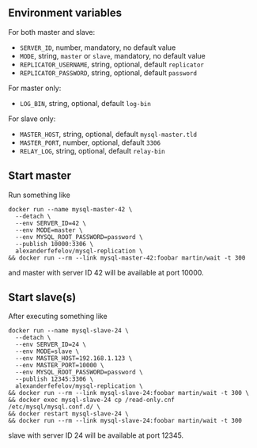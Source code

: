 ## Environment variables

For both master and slave:

* `SERVER_ID`, number, mandatory, no default value
* `MODE`, string, `master` or `slave`, mandatory, no default value
* `REPLICATOR_USERNAME`, string, optional, default `replicator`
* `REPLICATOR_PASSWORD`, string, optional, default `password`

For master only:

* `LOG_BIN`, string, optional, default `log-bin`

For slave only:

* `MASTER_HOST`, string, optional, default `mysql-master.tld`
* `MASTER_PORT`, number, optional, default `3306`
* `RELAY_LOG`, string, optional, default `relay-bin`

## Start master

Run something like

    docker run --name mysql-master-42 \
      --detach \
      --env SERVER_ID=42 \
      --env MODE=master \
      --env MYSQL_ROOT_PASSWORD=password \
      --publish 10000:3306 \
      alexanderfefelov/mysql-replication \
    && docker run --rm --link mysql-master-42:foobar martin/wait -t 300

and master with server ID 42 will be available at port 10000.

## Start slave(s)

After executing something like

    docker run --name mysql-slave-24 \
      --detach \
      --env SERVER_ID=24 \
      --env MODE=slave \
      --env MASTER_HOST=192.168.1.123 \
      --env MASTER_PORT=10000 \
      --env MYSQL_ROOT_PASSWORD=password \
      --publish 12345:3306 \
      alexanderfefelov/mysql-replication \
    && docker run --rm --link mysql-slave-24:foobar martin/wait -t 300 \
    && docker exec mysql-slave-24 cp /read-only.cnf /etc/mysql/mysql.conf.d/ \
    && docker restart mysql-slave-24 \
    && docker run --rm --link mysql-slave-24:foobar martin/wait -t 300

slave with server ID 24 will be available at port 12345.
